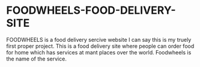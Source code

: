 # FOODWHEELS-FOOD-DELIVERY-SITE
FOODWHEELS is a food delivery sercive website  I can say this is my truely first proper project. This is a food delivery site where people can order food for home which has services at mant places over the world. Foodwheels is the name of the service.
